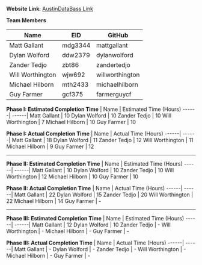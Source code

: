 **Website Link**: [AustinDataBass Link](http://www.AustinDataBass.appspot.com)

**Team Members**

| Name | EID | GitHub
-----|-----|--------
Matt Gallant | mdg3344 | mattgallant
Dylan Wolford | ddw2379 | dylanwolford
Zander Tedjo | zbt86 | zandertedjo
Will Worthington | wjw692 | willworthington
Michael Hilborn | mth2433| michaelhilborn
Guy Farmer | gcf375 | farmerguycf

**Phase I: Estimated Completion Time**
| Name | Estimated Time (Hours)
------| ------|
Matt Gallant | 10
Dylan Wolford | 10
Zander Tedjo | 10
Will Worthington | 7
Michael Hilborn | 10
Guy Farmer | 10

**Phase I: Actual Completion Time**
| Name | Actual Time (Hours)
------| ------|
Matt Gallant | 18
Dylan Wolford | 11
Zander Tedjo | 12
Will Worthington | 11
Michael Hilborn | 9
Guy Farmer | 12

***

**Phase II: Estimated Completion Time**
| Name | Estimated Time (Hours)
------| ------|
Matt Gallant | 10
Dylan Wolford | 10
Zander Tedjo | 10
Will Worthington | 12
Michael Hilborn | 10
Guy Farmer | 10

**Phase II: Actual Completion Time**
| Name | Actual Time (Hours)
------| ------|
Matt Gallant | 22
Dylan Wolford | 15
Zander Tedjo | 20
Will Worthington | 22
Michael Hilborn | 14
Guy Farmer | -

***

**Phase III: Estimated Completion Time**
| Name | Estimated Time (Hours)
------| ------|
Matt Gallant | 12
Dylan Wolford | 10
Zander Tedjo | -
Will Worthington | -
Michael Hilborn | -
Guy Farmer | -

**Phase III: Actual Completion Time**
| Name | Actual Time (Hours)
------| ------|
Matt Gallant | -
Dylan Wolford | -
Zander Tedjo | -
Will Worthington | -
Michael Hilborn | -
Guy Farmer | -
